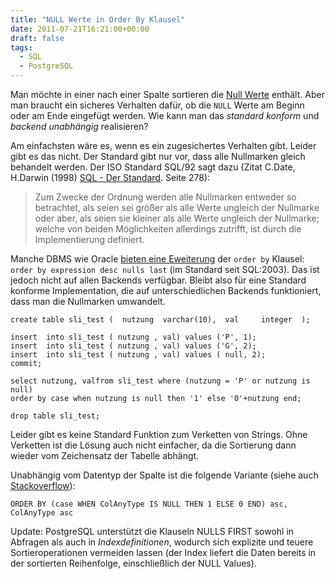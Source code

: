 ```yaml
---
title: "NULL Werte in Order By Klausel"
date: 2011-07-21T16:21:00+00:00
draft: false
tags:
  - SQL
  - PostgreSQL
---
```


Man möchte in einer nach einer Spalte sortieren die [Null
Werte](http://de.wikipedia.org/wiki/Nullwert) enthält.  Aber man braucht ein
sicheres Verhalten dafür, ob die `NULL` Werte am Beginn oder am Ende eingefügt
werden.  Wie kann man das *standard konform* und *backend unabhängig* realisieren?

Am einfachsten wäre es, wenn es ein zugesichertes Verhalten gibt.  Leider gibt
es das nicht.  Der Standard gibt nur vor, dass alle Nullmarken gleich behandelt
werden.  Der ISO Standard SQL/92 sagt dazu (Zitat C.Date, H.Darwin (1998) [SQL - Der Standard](http://www.amazon.de/SQL-Standard-mit-den-Erweiterungen/dp/3827313457). Seite 278):

> Zum Zwecke der Ordnung werden alle Nullmarken entweder so betrachtet, als seien sei größer als alle Werte ungleich der Nullmarke oder aber, als seien sie kleiner als alle Werte ungleich der Nullmarke; welche von beiden Möglichkeiten allerdings zutrifft, ist durch die Implementierung definiert.

Manche DBMS wie Oracle [bieten eine Eweiterung](https://docs.oracle.com/cd/B19306_01/server.102/b14200/statements_10002.htm#i2168299) der `order by` Klausel: `order by expression desc nulls last` (im Standard seit SQL:2003). Das ist jedoch nicht auf allen Backends verfügbar. Bleibt also für eine Standard konforme Implementation, die auf unterschiedlichen Backends funktioniert, dass man die Nullmarken umwandelt.

    create table sli_test (  nutzung  varchar(10),  val     integer  );

    insert  into sli_test ( nutzung , val) values ('P', 1);
    insert  into sli_test ( nutzung , val) values ('G', 2);
    insert  into sli_test ( nutzung , val) values ( null, 2);
    commit;

    select nutzung, valfrom sli_test where (nutzung = 'P' or nutzung is null)
    order by case when nutzung is null then '1' else '0'+nutzung end;

    drop table sli_test;

Leider gibt es keine Standard Funktion zum Verketten von Strings. Ohne Verketten ist die Lösung auch nicht einfacher, da die Sortierung dann wieder vom Zeichensatz der Tabelle abhängt.

Unabhängig vom Datentyp der Spalte ist die folgende Variante (siehe auch [Stackoverflow](http://stackoverflow.com/questions/1456653/sql-server-equivalent-to-oracles-nulls-first)):

    ORDER BY (case WHEN ColAnyType IS NULL THEN 1 ELSE 0 END) asc, ColAnyType asc

Update: PostgreSQL unterstützt die Klauseln NULLS FIRST sowohl in Abfragen als
auch in *Indexdefinitionen*, wodurch sich explizite und teuere Sortieroperationen
vermeiden lassen (der Index liefert die Daten bereits in der sortierten
Reihenfolge, einschließlich der NULL Values).


